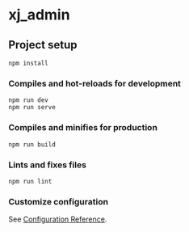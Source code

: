 # xj_admin

## Project setup
```
npm install
```

### Compiles and hot-reloads for development
```
npm run dev
npm run serve
```

### Compiles and minifies for production
```
npm run build
```

### Lints and fixes files
```
npm run lint
```

### Customize configuration
See [Configuration Reference](https://cli.vuejs.org/config/).
